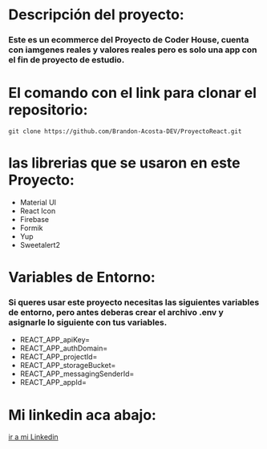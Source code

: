 # Descripción del proyecto:

### Este es un ecommerce del Proyecto de Coder House, cuenta con iamgenes reales y valores reales pero es solo una app con el fin de proyecto de estudio.

# El comando con el link para clonar el repositorio:

```
git clone https://github.com/Brandon-Acosta-DEV/ProyectoReact.git
```

# las librerias que se usaron en este Proyecto:

- Material UI
- React Icon
- Firebase
- Formik
- Yup
- Sweetalert2

# Variables de Entorno:

### Si queres usar este proyecto necesitas las siguientes variables de entorno, pero antes deberas crear el archivo .env y asignarle lo siguiente con tus variables.

- REACT_APP_apiKey=
- REACT_APP_authDomain=
- REACT_APP_projectId=
- REACT_APP_storageBucket=
- REACT_APP_messagingSenderId=
- REACT_APP_appId=

# Mi linkedin aca abajo:

[ir a mi Linkedin](https://www.linkedin.com/in/brandon-acosta-823823253/)
